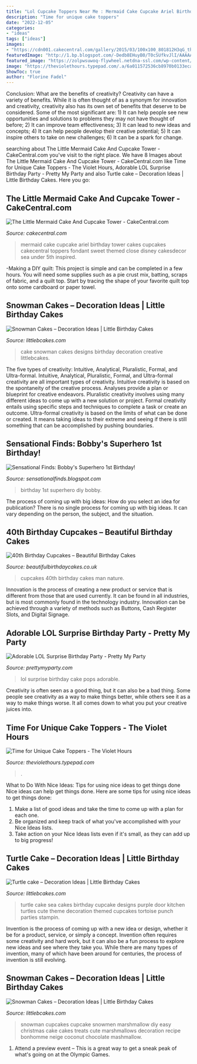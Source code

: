 ```yaml
---
title: "Lol Cupcake Toppers Near Me : Mermaid Cake Cupcake Ariel Birthday Tower Cakes Cupcakes Cakecentral Toppers Fondant Sweet Themed Close Disney Cakesdecor Sea Under 5th Inspired"
description: "Time for unique cake toppers"
date: "2022-12-05"
categories:
- "ideas"
tags: ["ideas"]
images:
- "https://cdn001.cakecentral.com/gallery/2015/03/100x100_801812H3qG_the-little-mermaid-cake-and-cupcake-tower.jpg"
featuredImage: "http://1.bp.blogspot.com/-Dedb8EHuyB0/T0cSUfkvJlI/AAAAAAAAGt0/rsozCcGz0qA/s1600/_DSC0023.JPG"
featured_image: "https://zolpwsuwoq-flywheel.netdna-ssl.com/wp-content/uploads/2018/06/LOL-Party-Cake-Pops.jpg"
image: "https://theviolethours.typepad.com/.a/6a011572536cb8970b0133ecadb9b5970b-600wi"
ShowToc: true
author: "Florine Fadel"
---
```



Conclusion: What are the benefits of creativity?
Creativity can have a variety of benefits. While it is often thought of as a synonym for innovation and creativity, creativity also has its own set of benefits that deserve to be considered. Some of the most significant are: 1) It can help people see new opportunities and solutions to problems they may not have thought of before; 2) It can improve team effectiveness; 3) It can lead to new ideas and concepts; 4) It can help people develop their creative potential; 5) It can inspire others to take on new challenges; 6) It can be a spark for change.

	

		
searching about The Little Mermaid Cake And Cupcake Tower - CakeCentral.com you've visit to the right place. We have 8 Images about The Little Mermaid Cake And Cupcake Tower - CakeCentral.com like Time for Unique Cake Toppers - The Violet Hours, Adorable LOL Surprise Birthday Party - Pretty My Party and also Turtle cake – Decoration Ideas | Little Birthday Cakes. Here you go:
		
    
## The Little Mermaid Cake And Cupcake Tower - CakeCentral.com

<img loading=lazy src="https://cdn001.cakecentral.com/gallery/2015/03/100x100_801812H3qG_the-little-mermaid-cake-and-cupcake-tower.jpg" onerror="this.onerror=null;this.src='https://tse1.mm.bing.net/th?id=OIP.J2fGFpcWaIdy915QUXmZ0QHaJI&amp;pid=15.1';" alt="The Little Mermaid Cake And Cupcake Tower - CakeCentral.com">

_Source: cakecentral.com_

>mermaid cake cupcake ariel birthday tower cakes cupcakes cakecentral toppers fondant sweet themed close disney cakesdecor sea under 5th inspired. 

	

-Making a DIY quilt: This project is simple and can be completed in a few hours. You will need some supplies such as a pie crust mix, batting, scraps of fabric, and a quilt top. Start by tracing the shape of your favorite quilt top onto some cardboard or paper towel.

    
## Snowman Cakes – Decoration Ideas | Little Birthday Cakes

<img loading=lazy src="https://www.littlebcakes.com/wp-content/uploads/2014/05/Snowman-Cakes-Images-934x1024.jpg" onerror="this.onerror=null;this.src='https://tse1.mm.bing.net/th?id=OIP.6yQXC8h-aBeiEc6vZY3xYAHaIH&amp;pid=15.1';" alt="Snowman Cakes – Decoration Ideas | Little Birthday Cakes">

_Source: littlebcakes.com_

>cake snowman cakes designs birthday decoration creative littlebcakes. 

	

The five types of creativity: Intuitive, Analytical, Pluralistic, Formal, and Ultra-formal.
Intuitive, Analytical, Pluralistic, Formal, and Ultra-formal creativity are all important types of creativity. Intuitive creativity is based on the spontaneity of the creative process. Analyses provide a plan or blueprint for creative endeavors. Pluralistic creativity involves using many different ideas to come up with a new solution or project. Formal creativity entails using specific steps and techniques to complete a task or create an outcome. Ultra-formal creativity is based on the limits of what can be done or created. It means taking ideas to their extreme and seeing if there is still something that can be accomplished by pushing boundaries.

    
## Sensational Finds: Bobby&#039;s Superhero 1st Birthday!

<img loading=lazy src="http://1.bp.blogspot.com/-Dedb8EHuyB0/T0cSUfkvJlI/AAAAAAAAGt0/rsozCcGz0qA/s1600/_DSC0023.JPG" onerror="this.onerror=null;this.src='https://tse4.mm.bing.net/th?id=OIP.kN4NAiBMwm2Ldn6IhGCJUgHaE6&amp;pid=15.1';" alt="Sensational Finds: Bobby&#039;s Superhero 1st Birthday!">

_Source: sensationalfinds.blogspot.com_

>birthday 1st superhero diy bobby. 

	

The process of coming up with big ideas: How do you select an idea for publication?
There is no single process for coming up with big ideas. It can vary depending on the person, the subject, and the situation.

    
## 40th Birthday Cupcakes – Beautiful Birthday Cakes

<img loading=lazy src="https://i2.wp.com/c2.staticflickr.com/8/7386/27366903871_437595a591.jpg?ssl=1" onerror="this.onerror=null;this.src='https://tse2.mm.bing.net/th?id=OIP.RiKqikb1DPgYKNQqtTqssQHaE6&amp;pid=15.1';" alt="40th Birthday Cupcakes – Beautiful Birthday Cakes">

_Source: beautifulbirthdaycakes.co.uk_

>cupcakes 40th birthday cakes man nature. 

	

Innovation is the process of creating a new product or service that is different from those that are used currently. It can be found in all industries, but is most commonly found in the technology industry. Innovation can be achieved through a variety of methods such as Buttons, Cash Register Slots, and Digital Signage.

    
## Adorable LOL Surprise Birthday Party - Pretty My Party

<img loading=lazy src="https://zolpwsuwoq-flywheel.netdna-ssl.com/wp-content/uploads/2018/06/LOL-Party-Cake-Pops.jpg" onerror="this.onerror=null;this.src='https://tse3.mm.bing.net/th?id=OIP.4Fu3gqsmOYmOtpJ9V6vzagHaE8&amp;pid=15.1';" alt="Adorable LOL Surprise Birthday Party - Pretty My Party">

_Source: prettymyparty.com_

>lol surprise birthday cake pops adorable. 

	

Creativity is often seen as a good thing, but it can also be a bad thing. Some people see creativity as a way to make things better, while others see it as a way to make things worse. It all comes down to what you put your creative juices into.

    
## Time For Unique Cake Toppers - The Violet Hours

<img loading=lazy src="https://theviolethours.typepad.com/.a/6a011572536cb8970b0133ecadb9b5970b-600wi" onerror="this.onerror=null;this.src='https://tse1.mm.bing.net/th?id=OIP.n926faV_Cc7Y4XWpdcA2nwHaJ4&amp;pid=15.1';" alt="Time for Unique Cake Toppers - The Violet Hours">

_Source: theviolethours.typepad.com_

>. 

	

What to Do With Nice Ideas: Tips for using nice ideas to get things done
Nice ideas can help get things done. Here are some tips for using nice ideas to get things done: 
1. Make a list of good ideas and take the time to come up with a plan for each one.
2. Be organized and keep track of what you've accomplished with your Nice Ideas lists.
3. Take action on your Nice Ideas lists even if it's small, as they can add up to big progress!

    
## Turtle Cake – Decoration Ideas | Little Birthday Cakes

<img loading=lazy src="https://www.littlebcakes.com/wp-content/uploads/2014/05/Turtle-Cake-Designs.jpg" onerror="this.onerror=null;this.src='https://tse4.mm.bing.net/th?id=OIP.oAng5A3yA6tkP0ZPiJegZQHaFj&amp;pid=15.1';" alt="Turtle cake – Decoration Ideas | Little Birthday Cakes">

_Source: littlebcakes.com_

>turtle cake sea cakes birthday cupcake designs purple door kitchen turtles cute theme decoration themed cupcakes tortoise punch parties stampin. 

	

Invention is the process of coming up with a new idea or design, whether it be for a product, service, or simply a concept. Invention often requires some creativity and hard work, but it can also be a fun process to explore new ideas and see where they take you. While there are many types of invention, many of which have been around for centuries, the process of invention is still evolving.

    
## Snowman Cakes – Decoration Ideas | Little Birthday Cakes

<img loading=lazy src="http://www.littlebcakes.com/wp-content/uploads/2014/05/Snowman-Cupcake-Cake.jpg" onerror="this.onerror=null;this.src='https://tse4.mm.bing.net/th?id=OIP.9a_cE6ggCQLmOemJBRviuwHaE8&amp;pid=15.1';" alt="Snowman Cakes – Decoration Ideas | Little Birthday Cakes">

_Source: littlebcakes.com_

>snowman cupcakes cupcake snowmen marshmallow diy easy christmas cake cakes treats cute marshmallows decoration recipe bonhomme neige coconut chocolate mashmallow. 

	

1. Attend a preview event – This is a great way to get a sneak peak of what's going on at the Olympic Games.

